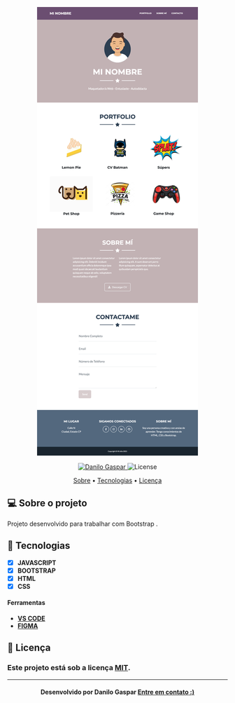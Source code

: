 <p align="center">
   <img src="https://github.com/dangspr/Bootstrap/blob/master/Esbo%C3%A7os/desktop.png" alt="Bootstrap" />
</p>

<!-- Badges -->
<p align="center">
   <a href="https://www.linkedin.com/in/danilo-gaspar98/">
      <img alt="Danilo Gaspar" src="https://img.shields.io/badge/LinkedIn%20--%20-Danilo%20Gaspar-blue" />
   </a>
  <img alt="License" src="https://img.shields.io/badge/license-MIT-blue">
</p>

<!-- Indice-->
<p align="center">
 <a href="#-sobre-o-projeto">Sobre</a> •
 <a href="#-Tecnologias">Tecnologias</a> • 
 <a href="#-licença">Licença</a>
</p>

<!--Sobre o projeto-->

## 💻 Sobre o projeto

Projeto desenvolvido para trabalhar com Bootstrap .


<!--layout-->

## 🚀 Tecnologias

- [x] **JAVASCRIPT**
- [x] **BOOTSTRAP**
- [x] **HTML**
- [x] **CSS**

#### Ferramentas

- [**VS CODE**]()
- [**FIGMA**]()

<!--License session-->

## 📝 Licença

### Este projeto está sob a licença [MIT](./LICENSE).

---

<h4 align=center>Desenvolvido por Danilo Gaspar <a href="https://idolink.bio/redessociaisdg"> <strong>Entre em contato</strong> :)</a></a></h4>
